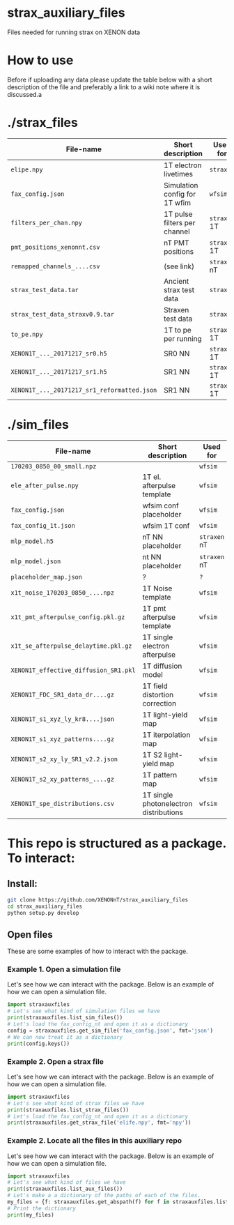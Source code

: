 # strax_auxiliary_files
Files needed for running strax on XENON data

# How to use
Before if uploading any data please update the table below with a short description of the file and preferably a link to a wiki note where it is discussed.a

# ./strax_files
| File-name                     | Short description             |Used for       | Link      |
| ---------                     | ---------                     | ---------     |---------  |
|`elipe.npy`                    |1T electron livetimes          |`straxen`      |           |
|`fax_config.json`              |Simulation config for 1T wfim  |`wfsim`        |           |
|`filters_per_chan.npy`         |1T pulse filters per channel   |`straxen` 1T   |[link](https://xe1t-wiki.lngs.infn.it/doku.php?id=xenon:xenonnt:analysis:waveforms_team:single_pe_deconvolution) |
|`pmt_positions_xenonnt.csv`    |nT PMT positions               |`straxen` 1T   |[link](https://xe1t-wiki.lngs.infn.it/doku.php?id=xenon:xenonnt:analysis:coordinate_system#analysis_and_pmt_coordinate_system) |
|`remapped_channels_....csv`    |(see link)                     |`straxen` nT   |[link](https://xe1t-wiki.lngs.infn.it/doku.php?id=xenon:xenonnt:dsg:daq:sector_swap) |
|`strax_test_data.tar`          |Ancient strax test data        |`straxen`      |           |
|`strax_test_data_straxv0.9.tar`|Straxen test data              |`straxen`      |           |
|`to_pe.npy`                    |1T to pe per running           |`straxen` 1T   |           |
|`XENON1T_..._20171217_sr0.h5`  |SR0 NN                         |`straxen` 1T   |?          |
|`XENON1T_..._20171217_sr1.h5`  |SR1 NN                         |`straxen` 1T   |?          |
|`XENON1T_..._20171217_sr1_reformatted.json` |SR1 NN            |`straxen` 1T   |?          |

# ./sim_files
| File-name                     | Short description             |Used for       | Link      |
| ---------                     | ---------                     | ---------     |---------  |
|`170203_0850_00_small.npz`     |                               |`wfsim`        |           |
|`ele_after_pulse.npy`          |1T el. afterpulse template     |`wfsim`        |           |
|`fax_config.json`              |wfsim conf placeholder         |`wfsim`        |           |
|`fax_config_1t.json`           |wfsim 1T conf                  |`wfsim`        |           |
|`mlp_model.h5`                 |nT NN placeholder              |`straxen` nT   |           |
|`mlp_model.json`               |nt NN placeholder              |`straxen` nT   |           |
|`placeholder_map.json`         |?                              |`?`            |           |
|`x1t_noise_170203_0850_....npz`|1T Noise template              |`wfsim`        |           |
|`x1t_pmt_afterpulse_config.pkl.gz`|1T pmt afterpulse template  |`wfsim`        |           |
|`x1t_se_afterpulse_delaytime.pkl.gz`|1T single electron afterpulse|`wfsim`     |           |
|`XENON1T_effective_diffusion_SR1.pkl`|1T diffusion model       |`wfsim`        |           |
|`XENON1T_FDC_SR1_data_dr....gz`|1T field distortion correction |`wfsim`        |           |
|`XENON1T_s1_xyz_ly_kr8....json`|1T light-yield map             |`wfsim`        |           |
|`XENON1T_s1_xyz_patterns....gz`|1T iterpolation map            |`wfsim`        |           |
|`XENON1T_s2_xy_ly_SR1_v2.2.json`|1T S2 light-yield map         |`wfsim`        |           |
|`XENON1T_s2_xy_patterns_....gz`|1T pattern map                 |`wfsim`        |           |
|`XENON1T_spe_distributions.csv`|1T single photonelectron distributions |`wfsim`|           |

# This repo is structured as a package. To interact:
## Install:
```bash
git clone https://github.com/XENONnT/strax_auxiliary_files
cd strax_auxiliary_files
python setup.py develop
```

## Open files
These are some examples of how to interact with the package.

### Example 1. Open a simulation file
Let's see how we can interact with the package. Below is an example of how we can open a simulation file.
```python
import straxauxfiles
# Let's see what kind of simulation files we have
print(straxauxfiles.list_sim_files())
# Let's load the fax_config_nt and open it as a dictionary
config = straxauxfiles.get_sim_file('fax_config.json', fmt='json')
# We can now treat it as a dictionary
print(config.keys())
```

### Example 2. Open a strax file
Let's see how we can interact with the package. Below is an example of how we can open a simulation file.
```python
import straxauxfiles
# Let's see what kind of strax files we have
print(straxauxfiles.list_strax_files())
# Let's load the fax_config_nt and open it as a dictionary
print(straxauxfiles.get_strax_file('elife.npy', fmt='npy'))
```

### Example 2. Locate all the files in this auxiliary repo
Let's see how we can interact with the package. Below is an example of how we can open a simulation file.
```python
import straxauxfiles
# Let's see what kind of files we have
print(straxauxfiles.list_aux_files())
# Let's make a a dictionary of the paths of each of the files.
my_files = {f: straxauxfiles.get_abspath(f) for f in straxauxfiles.list_aux_files()}
# Print the dictionary
print(my_files)